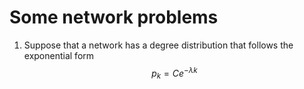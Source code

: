 # Some network problems

1. Suppose that a network has a degree distribution that follows the exponential form $$p_k = Ce^{-\lambda k}$$
